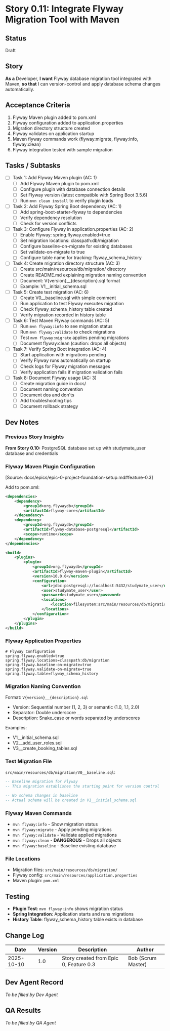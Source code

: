 # Story 0.11: Integrate Flyway Migration Tool with Maven

## Status
Draft

## Story
**As a** Developer,
**I want** Flyway database migration tool integrated with Maven,
**so that** I can version-control and apply database schema changes automatically.

## Acceptance Criteria
1. Flyway Maven plugin added to pom.xml
2. Flyway configuration added to application.properties
3. Migration directory structure created
4. Flyway validates on application startup
5. Maven flyway commands work (flyway:migrate, flyway:info, flyway:clean)
6. Flyway integration tested with sample migration

## Tasks / Subtasks
- [ ] Task 1: Add Flyway Maven plugin (AC: 1)
  - [ ] Add Flyway Maven plugin to pom.xml
  - [ ] Configure plugin with database connection details
  - [ ] Set Flyway version (latest compatible with Spring Boot 3.5.6)
  - [ ] Run `mvn clean install` to verify plugin loads
- [ ] Task 2: Add Flyway Spring Boot dependency (AC: 1)
  - [ ] Add spring-boot-starter-flyway to dependencies
  - [ ] Verify dependency resolution
  - [ ] Check for version conflicts
- [ ] Task 3: Configure Flyway in application.properties (AC: 2)
  - [ ] Enable Flyway: spring.flyway.enabled=true
  - [ ] Set migration locations: classpath:db/migration
  - [ ] Configure baseline-on-migrate for existing databases
  - [ ] Set validate-on-migrate to true
  - [ ] Configure table name for tracking: flyway_schema_history
- [ ] Task 4: Create migration directory structure (AC: 3)
  - [ ] Create src/main/resources/db/migration/ directory
  - [ ] Create README.md explaining migration naming convention
  - [ ] Document: V{version}__{description}.sql format
  - [ ] Example: V1__initial_schema.sql
- [ ] Task 5: Create test migration (AC: 6)
  - [ ] Create V0__baseline.sql with simple comment
  - [ ] Run application to test Flyway executes migration
  - [ ] Check flyway_schema_history table created
  - [ ] Verify migration recorded in history table
- [ ] Task 6: Test Maven Flyway commands (AC: 5)
  - [ ] Run `mvn flyway:info` to see migration status
  - [ ] Run `mvn flyway:validate` to check migrations
  - [ ] Test `mvn flyway:migrate` applies pending migrations
  - [ ] Document flyway:clean (caution: drops all objects)
- [ ] Task 7: Verify Spring Boot integration (AC: 4)
  - [ ] Start application with migrations pending
  - [ ] Verify Flyway runs automatically on startup
  - [ ] Check logs for Flyway migration messages
  - [ ] Verify application fails if migration validation fails
- [ ] Task 8: Document Flyway usage (AC: 3)
  - [ ] Create migration guide in docs/
  - [ ] Document naming convention
  - [ ] Document dos and don'ts
  - [ ] Add troubleshooting tips
  - [ ] Document rollback strategy

## Dev Notes

### Previous Story Insights
**From Story 0.10:** PostgreSQL database set up with studymate_user database and credentials

### Flyway Maven Plugin Configuration
[Source: docs/epics/epic-0-project-foundation-setup.md#feature-0.3]

Add to pom.xml:
```xml
<dependencies>
    <dependency>
        <groupId>org.flywaydb</groupId>
        <artifactId>flyway-core</artifactId>
    </dependency>
    <dependency>
        <groupId>org.flywaydb</groupId>
        <artifactId>flyway-database-postgresql</artifactId>
        <scope>runtime</scope>
    </dependency>
</dependencies>

<build>
    <plugins>
        <plugin>
            <groupId>org.flywaydb</groupId>
            <artifactId>flyway-maven-plugin</artifactId>
            <version>10.0.0</version>
            <configuration>
                <url>jdbc:postgresql://localhost:5432/studymate_user</url>
                <user>studymate_user</user>
                <password>studymate_user</password>
                <locations>
                    <location>filesystem:src/main/resources/db/migration</location>
                </locations>
            </configuration>
        </plugin>
    </plugins>
</build>
```

### Flyway Application Properties
```properties
# Flyway Configuration
spring.flyway.enabled=true
spring.flyway.locations=classpath:db/migration
spring.flyway.baseline-on-migrate=true
spring.flyway.validate-on-migrate=true
spring.flyway.table=flyway_schema_history
```

### Migration Naming Convention
Format: `V{version}__{description}.sql`
- Version: Sequential number (1, 2, 3) or semantic (1.0, 1.1, 2.0)
- Separator: Double underscore `__`
- Description: Snake_case or words separated by underscores

Examples:
- V1__initial_schema.sql
- V2__add_user_roles.sql
- V3__create_booking_tables.sql

### Test Migration File
`src/main/resources/db/migration/V0__baseline.sql`:
```sql
-- Baseline migration for Flyway
-- This migration establishes the starting point for version control

-- No schema changes in baseline
-- Actual schema will be created in V1__initial_schema.sql
```

### Flyway Maven Commands
- `mvn flyway:info` - Show migration status
- `mvn flyway:migrate` - Apply pending migrations
- `mvn flyway:validate` - Validate applied migrations
- `mvn flyway:clean` - **DANGEROUS** - Drops all objects
- `mvn flyway:baseline` - Baseline existing database

### File Locations
- Migration files: `src/main/resources/db/migration/`
- Flyway config: `src/main/resources/application.properties`
- Maven plugin: `pom.xml`

## Testing
- **Plugin Test**: `mvn flyway:info` shows migration status
- **Spring Integration**: Application starts and runs migrations
- **History Table**: flyway_schema_history table exists in database

## Change Log
| Date | Version | Description | Author |
|------|---------|-------------|--------|
| 2025-10-10 | 1.0 | Story created from Epic 0, Feature 0.3 | Bob (Scrum Master) |

## Dev Agent Record
_To be filled by Dev Agent_

## QA Results
_To be filled by QA Agent_

